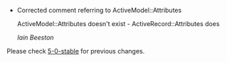 *   Corrected comment referring to ActiveModel::Attributes

    ActiveModel::Attributes doesn't exist - ActiveRecord::Attributes does

    *Iain Beeston*


Please check [5-0-stable](https://github.com/rails/rails/blob/5-0-stable/activemodel/CHANGELOG.md) for previous changes.
